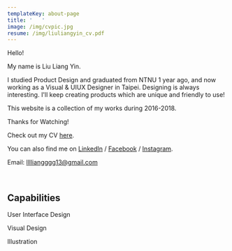 ```yaml
---
templateKey: about-page
title: '   '
image: /img/cvpic.jpg
resume: /img/liuliangyin_cv.pdf
---
```

Hello! 

My name is Liu Liang Yin.

I studied Product Design and graduated from NTNU 1 year ago, and now working as a Visual & UIUX  Designer in Taipei. Designing is always interesting. I'll keep creating  products which are unique and friendly to use! 

This website is a collection of my works during 2016-2018.

Thanks for Watching!

Check out my CV [here](https://liuliangyin.com/img/liuliangyin_resume_2018.pdf).

You can also find me on [LinkedIn](linkedin.com/in/liuliangyin)  / [Facebook](https://www.facebook.com/LIULIANGYIN)  / [Instagram](https://www.instagram.com/liang_yin_liu/).

Email: lllliangggg13@gmail.com

<br/>

## Capabilities

User Interface Design

Visual Design

Illustration

